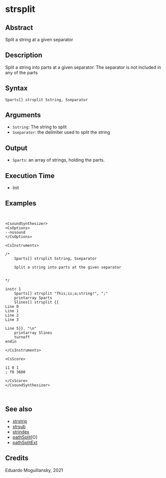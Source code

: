 # strsplit

## Abstract

Split a string at a given separator


## Description

Split a string into parts at a given separator. The separator is not included in any
of the parts

## Syntax

    Sparts[] strsplit Sstring, Sseparator

## Arguments

* `Sstring`: The string to split
* `Sseparator`: the delimiter used to split the string

## Output

* `Sparts`: an array of strings, holding the parts. 


## Execution Time

* Init

## Examples

```csound


<CsoundSynthesizer>
<CsOptions>
--nosound
</CsOptions>

<CsInstruments>

/*
    Sparts[] strsplit Sstring, Sseparator

    Split a string into parts at the given separator

    
*/

instr 1
    Sparts[] strsplit "This;is;a;string!", ";"
    printarray Sparts
    Slines[] strsplit {{
Line 0
Line 1
Line 2
Line 3

Line 5}}, "\n"
    printarray Slines
    turnoff
endin

</CsInstruments>

<CsScore>

i1 0 1
; f0 3600

</CsScore>
</CsoundSynthesizer>



```

## See also

* [strstrip](http://www.csound.com/docs/manual/strstrip.html)
* [strsub](http://www.csound.com/docs/manual/strsub.html)
* [strindex](http://www.csound.com/docs/manual/strindex.html)
* [pathSplit](pathSplit.md)[O]
* [pathSplitExt](pathSplitExt.md)


## Credits

Eduardo Moguillansky, 2021